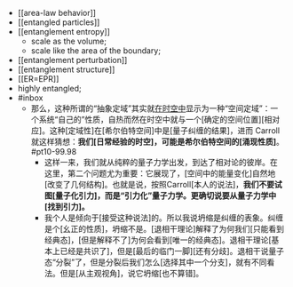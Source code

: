 - [[area-law behavior]]
- [[entangled particles]]
- [[entanglement entropy]]
    - scale as the volume;
    - scale like the area of the boundary;
- [[entanglement perturbation]]
- [[entanglement structure]]
- [[ER=EPR]]
- highly entangled;
- #inbox
    - 那么，这种所谓的“抽象定域”其实就[在时空中](https://www.zhihu.com/question/449902780/answer/1788838232)显示为一种“空间定域”：一个系统“自己的”性质，自热而然在时空中就与一个[确定的空间位置][相对应]。这种[定域性]在[希尔伯特空间]中是[量子纠缠的结果]，进而 Carroll 就这样猜想：**我们[日常经验的时空]，可能是希尔伯特空间的[涌现性质]**。 #pt10-99.98
        - 这样一来，我们就从纯粹的量子力学出发，到达了相对论的彼岸。在这里，第二个问题尤为重要：它展现了，[空间中的能量变化]自然地[改变了几何结构]。也就是说，按照Carroll[本人的说法]，**我们不要试图[量子化引力]，而是“引力化”量子力学。更确切说要从量子力学中[找到引力]。**
        - 我个人是倾向于[接受这种说法]的。所以我说坍缩是纠缠的表象。纠缠是个[幺正的性质]，坍缩不是。[退相干理论]解释了为何我们[只能看到经典态]，[但是解释不了]为何会看到[唯一的经典态]。退相干理论[基本上已经是共识了]，但是[最后的临门一脚][还有分歧]。退相干说量子态“分裂”了，但是分裂后我们怎么[选择其中一个分支]，就有不同看法。但是[从主观视角]，说它坍缩[也不算错]。
